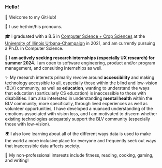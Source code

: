 ### Hello! 

🥳 Welcome to my GitHub!

🍵 I use he/him/his pronouns. 

🎓 I graduated with a B.S in [Computer Science + Crop Sciences](https://cs.illinois.edu/academics/undergraduate/degree-program-options/cs-x-degree-programs/computer-science-crop-sciences) at the [University of Illinois Urbana-Champaign](https://illinois.edu/) in 2021, and am currently pursuing a Ph.D. in Computer Science.

💼 **I am actively seeking research internships (especially UX research) for summer 2024.** I am open to software engineering, product and/or program management, and consulting internships as well. 

✨ My research interests primarily revolve around **accessibility** and making technology accessible to all, especially those within the blind and low-vision (BLV) community, as well as  **education**, wanting to understand the ways that education (particularly CS education) is inaccessible to those with disabilities. I am also interested in understanding **mental health** within the BLV community; more specifically, through lived experiences as well as volunteer opportunities, I have developed a nuanced understanding of the emotions associated with vision loss, and I am motivated to discern whether existing technologies adequately support the BLV community (especially those with low-vision). 

🌍 I also love learning about all of the different ways data is used to make the world a more inclusive place for everyone and frequently seek out ways that inaccessible data affects society.

🍳 My non-professional interests include fitness, reading, cooking, gaming, and writing! 
